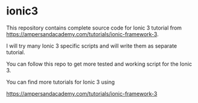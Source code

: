 # ionic3

This repository contains complete source code for Ionic 3 tutorial from https://ampersandacademy.com/tutorials/ionic-framework-3.

I will try many Ionic 3 specific scripts and will write them as separate tutorial.

You can follow this repo to get more tested and working script for the Ionic 3.

You can find more tutorials for Ionic 3 using

https://ampersandacademy.com/tutorials/ionic-framework-3
